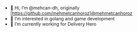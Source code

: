 - 👋 Hi, I’m @mehcan-dh, originally [https://github.com/mehmetcanhoroz]@mehmetcanhoroz
- 👀 I’m interested in golang and game development
- 🏢 I’m currently working for Delivery Hero

<!---
mehcan-dh/mehcan-dh is a ✨ special ✨ repository because its `README.md` (this file) appears on your GitHub profile.
You can click the Preview link to take a look at your changes.
--->
